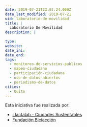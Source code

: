 ```yaml
---
date: 2019-07-21T23:02:24.000Z
date_last_modified: 2019-07-21
uid: laboratorio-de-movilidad
title: |
  Laboratorio De Movilidad
description: |
  
type: 
website: 
date_ini: 
date_end: 
tags:
  - monitoreo-de-servicios-publicos
  - mapeo-ciudadano
  - participación-ciudadana
  - uso-de-datos-abiertos
  - periodismo-de-datos
cities: 
  - Quito
---
```


Esta iniciativa fue realizada por:

- [Llactalab - Ciudades Sustentables](/organizaciones/llactalab-ciudades-sustentables)
- [Fundación Biciacción](/organizaciones/fundacion-biciaccion)

